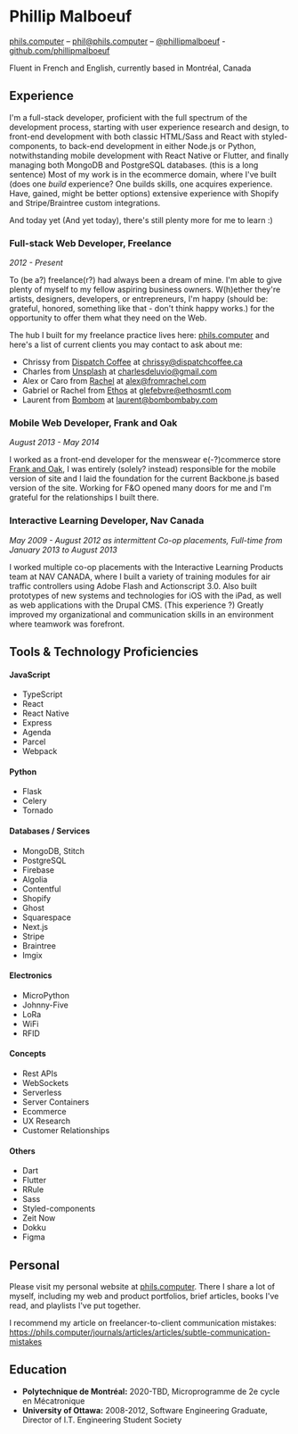# Phillip Malboeuf

[phils.computer](https://phils.computer) – [phil@phils.computer](mailto:phil@phils.computer) – [@phillipmalboeuf](https://twitter.com/phillipmalboeuf) - [github.com/phillipmalboeuf](https://github.com/phillipmalboeuf)


Fluent in French and English, currently based in Montréal, Canada

## Experience

I'm a full-stack developer, proficient with the full spectrum of the development process, starting with user experience research and design, to front-end development with both classic HTML/Sass and React with styled-components, to back-end development in either Node.js or Python, notwithstanding mobile development with React Native or Flutter, and finally managing both  MongoDB and PostgreSQL databases. (this is a long sentence) Most of my work is in the ecommerce domain, where I've built (does one _build_ experience? One builds skills, one acquires experience. Have, gained, might be better options) extensive experience with Shopify and Stripe/Braintree custom integrations.

And today yet (And yet today), there's still plenty more for me to learn :)

### Full-stack Web Developer, Freelance

_2012 - Present_

To (be a?) freelance(r?) had always been a dream of mine. I'm able to give plenty of myself to my fellow aspiring business owners. W(h)ether they're artists, designers, developers, or entrepreneurs, I'm happy (should be: grateful, honored, something like that - don't think happy works.) for the opportunity to offer them what they need on the Web.

The hub I built for my freelance practice lives here: [phils.computer](https://phils.computer) and here's a list of current clients you may contact to ask about me:

- Chrissy from [Dispatch Coffee](https://dispatch.apps.phils.computer/) at chrissy@dispatchcoffee.ca
- Charles from [Unsplash](https://unsplash.com/) at charlesdeluvio@gmail.com
- Alex or Caro from [Rachel](https://en.fromrachel.com/) at alex@fromrachel.com
- Gabriel or Rachel from [Ethos](https://www.behance.net/ethosmtl) at glefebvre@ethosmtl.com
- Laurent from [Bombom](https://bombombaby.com/) at laurent@bombombaby.com


### Mobile Web Developer, Frank and Oak

_August 2013 - May 2014_

I worked as a front-end developer for the menswear e(-?)commerce store [Frank and Oak](https://www.frankandoak.com/), I was entirely (solely? instead) responsible for the mobile version of site and I laid the foundation for the current Backbone.js based version of the site. Working for F&O opened many doors for me and I'm grateful for the relationships I built there.


### Interactive Learning Developer, Nav Canada

_May 2009 - August 2012 as intermittent Co-op placements, Full-time from January 2013 to August 2013_

I worked multiple co-op placements with the Interactive Learning Products team at NAV CANADA, where I built a variety of training modules for air traffic controllers using Adobe Flash and Actionscript 3.0. Also built prototypes of new systems and technologies for iOS with the iPad, as well as web applications with the Drupal CMS. (This experience ?) Greatly improved my organizational and communication skills in an environment where teamwork was forefront.

## Tools & Technology Proficiencies

#### JavaScript

- TypeScript
- React
- React Native
- Express
- Agenda
- Parcel
- Webpack

#### Python

- Flask
- Celery
- Tornado

#### Databases / Services

- MongoDB, Stitch
- PostgreSQL
- Firebase
- Algolia
- Contentful
- Shopify
- Ghost
- Squarespace
- Next.js
- Stripe
- Braintree
- Imgix

#### Electronics

- MicroPython
- Johnny-Five
- LoRa
- WiFi
- RFID

#### Concepts

- Rest APIs
- WebSockets
- Serverless
- Server Containers
- Ecommerce
- UX Research
- Customer Relationships

#### Others

- Dart
- Flutter
- RRule
- Sass
- Styled-components
- Zeit Now
- Dokku
- Figma

## Personal

Please visit my personal website at [phils.computer](https://phils.computer). There I share a lot of myself, including my web and product portfolios, brief articles, books I've read, and playlists I've put together.

I recommend my article on freelancer-to-client communication mistakes: https://phils.computer/journals/articles/articles/subtle-communication-mistakes


## Education

* **Polytechnique de Montréal:** 2020-TBD, Microprogramme de 2e cycle en Mécatronique
* **University of Ottawa:** 2008-2012, Software Engineering Graduate, Director of I.T. Engineering Student Society
 
